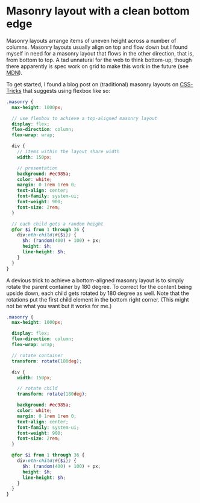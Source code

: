 # Masonry layout with a clean bottom edge

Masonry layouts arrange items of uneven height across a number of columns. Masonry layouts usually align on top and flow down but I found myself in need for a masonry layout that flows in the other direction, that is, from bottom to top. A tad unnatural for the web to think bottom-up, though there apparently is spec work on grid to make this work in the future (see [MDN](https://developer.mozilla.org/en-US/docs/Web/CSS/CSS_Grid_Layout/Masonry_Layout)).

To get started, I found a blog post on (traditional) masonry layouts on [CSS-Tricks](https://css-tricks.com/piecing-together-approaches-for-a-css-masonry-layout/) that suggests using flexbox like so:

```scss
.masonry {
  max-height: 1000px;

  // use flexbox to achieve a top-aligned masonry layout
  display: flex;
  flex-direction: column;
  flex-wrap: wrap;

  div {
    // items within the layout share width
    width: 150px;

    // presentation
    background: #ec985a;
    color: white;
    margin: 0 1rem 1rem 0;
    text-align: center;
    font-family: system-ui;
    font-weight: 900;
    font-size: 2rem;
  }

  // each child gets a random height
  @for $i from 1 through 36 {
    div:nth-child(#{$i}) {
      $h: (random(400) + 100) + px;
      height: $h;
      line-height: $h;
    }
  }
}
```

A devious trick to achieve a bottom-aligned masonry layout is to simply rotate the parent container by 180 degree. To correct for the content being upside down, each child gets rotated by 180 degree as well. Note that the rotations put the first child element in the bottom right corner. (This might not be what you want but it works for me.)

```scss
.masonry {
  max-height: 1000px;

  display: flex;
  flex-direction: column;
  flex-wrap: wrap;

  // rotate container
  transform: rotate(180deg);

  div {
    width: 150px;

    // rotate child
    transform: rotate(180deg);

    background: #ec985a;
    color: white;
    margin: 0 1rem 1rem 0;
    text-align: center;
    font-family: system-ui;
    font-weight: 900;
    font-size: 2rem;
  }

  @for $i from 1 through 36 {
    div:nth-child(#{$i}) {
      $h: (random(400) + 100) + px;
      height: $h;
      line-height: $h;
    }
  }
}
```
